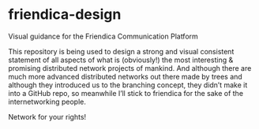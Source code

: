 friendica-design
================

Visual guidance for the Friendica Communication Platform

This repository is being used to design a strong and visual consistent statement of all aspects of what is (obviously!) the most interesting & promising distributed network projects of mankind. And although there are much more advanced distributed networks out there made by trees and although they introduced us to the branching concept, they didn’t make it into a GitHub repo, so meanwhile I’ll stick to friendica for the sake of the internetworking people.

Network for your rights!
